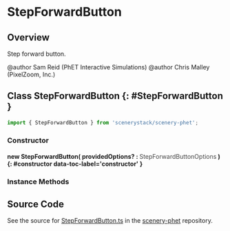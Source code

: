# StepForwardButton

## Overview

Step forward button.

@author Sam Reid (PhET Interactive Simulations)
@author Chris Malley (PixelZoom, Inc.)

## Class StepForwardButton {: #StepForwardButton }


```js
import { StepForwardButton } from 'scenerystack/scenery-phet';
```
### Constructor

#### new StepForwardButton( providedOptions? : <span style="font-weight: 400; opacity: 80%;">StepForwardButtonOptions</span> ) {: #constructor data-toc-label='constructor' }

### Instance Methods





## Source Code

See the source for [StepForwardButton.ts](https://github.com/phetsims/scenery-phet/blob/main/js/buttons/StepForwardButton.ts) in the [scenery-phet](https://github.com/phetsims/scenery-phet) repository.
